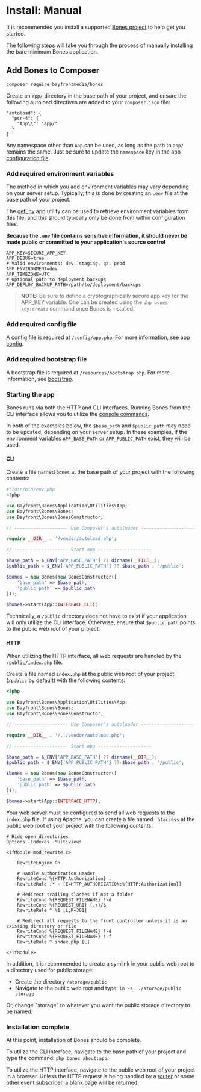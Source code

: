 # Install: Manual

It is recommended you install a supported [Bones project](../../README.md#installation) to help get you started.

The following steps will take you through the process of manually installing the bare minimum Bones application.

## Add Bones to Composer

```shell
composer require bayfrontmedia/bones
```

Create an `app/` directory in the base path of your project, 
and ensure the following autoload directives are added to your `composer.json` file:

```
"autoload": {
  "psr-4": {
    "App\\": "app/"
  }
}
```

Any namespace other than `App` can be used, as long as the path to `app/` remains the same. 
Just be sure to update the `namespace` key in the app [configuration file](#add-required-config-file).

### Add required environment variables

The method in which you add environment variables may vary depending on your server setup.
Typically, this is done by creating an `.env` file at the base path of your project.

The [getEnv](../utilities/app.md#getenv) app utility can be used to retrieve environment variables from this file,
and this should typically only be done from within configuration files.

**Because the `.env` file contains sensitive information,
it should never be made public or committed to your application's source control**

```dotenv
APP_KEY=SECURE_APP_KEY
APP_DEBUG=true
# Valid environments: dev, staging, qa, prod
APP_ENVIRONMENT=dev
APP_TIMEZONE=UTC
# Optional path to deployment backups
APP_DEPLOY_BACKUP_PATH=/path/to/deployment/backups
```

> **NOTE:** Be sure to define a cryptographically secure app key for the APP_KEY variable.
One can be created using the `php bones key:create` command once Bones is installed.

### Add required config file

A config file is required at `/config/app.php`. For more information, see [app config](../usage/config.md).

### Add required bootstrap file

A bootstrap file is required at `/resources/bootstrap.php`. For more information, see [bootstrap](../usage/bootstrap.md).

### Starting the app

Bones runs via both the HTTP and CLI interfaces. Running Bones from the CLI interface allows you to utilize the [console commands](../usage/console.md).

In both of the examples below, the `$base_path` and `$public_path` may need to be updated, depending on your server setup.
In these examples, if the environment variables `APP_BASE_PATH` or `APP_PUBLIC_PATH` exist, they will be used.

#### CLI

Create a file named `bones` at the base path of your project with the following contents:

```php
#!/usr/bin/env php
<?php

use Bayfront\Bones\Application\Utilities\App;
use Bayfront\Bones\Bones;
use Bayfront\Bones\BonesConstructor;

// -------------------- Use Composer's autoloader --------------------

require __DIR__ . '/vendor/autoload.php';

// -------------------- Start app --------------------

$base_path = $_ENV['APP_BASE_PATH'] ?? dirname(__FILE__);
$public_path = $_ENV['APP_PUBLIC_PATH'] ?? $base_path . '/public';

$bones = new Bones(new BonesConstructor([
    'base_path' => $base_path,
    'public_path' => $public_path
]));

$bones->start(App::INTERFACE_CLI);
```

Technically, a `/public` directory does not have to exist if your application will only utilize the CLI interface.
Otherwise, ensure that `$public_path` points to the public web root of your project.

#### HTTP

When utilizing the HTTP interface, all web requests are handled by the `/public/index.php` file.

Create a file named `index.php` at the public web root of your project (`/public` by default) with the following contents:

```php
<?php

use Bayfront\Bones\Application\Utilities\App;
use Bayfront\Bones\Bones;
use Bayfront\Bones\BonesConstructor;

// -------------------- Use Composer's autoloader --------------------

require __DIR__ . '/../vendor/autoload.php';

// -------------------- Start app --------------------

$base_path = $_ENV['APP_BASE_PATH'] ?? dirname(__DIR__);
$public_path = $_ENV['APP_PUBLIC_PATH'] ?? $base_path . '/public';

$bones = new Bones(new BonesConstructor([
    'base_path' => $base_path,
    'public_path' => $public_path
]));

$bones->start(App::INTERFACE_HTTP);
```

Your web server must be configured to send all web requests to the `index.php` file.
If using Apache, you can create a file named `.htaccess` at the public web root of your project with the following contents:

```
# Hide open directories
Options -Indexes -Multiviews

<IfModule mod_rewrite.c>

    RewriteEngine On

    # Handle Authorization Header
    RewriteCond %{HTTP:Authorization} .
    RewriteRule .* - [E=HTTP_AUTHORIZATION:%{HTTP:Authorization}]

    # Redirect trailing slashes if not a folder
    RewriteCond %{REQUEST_FILENAME} !-d
    RewriteCond %{REQUEST_URI} (.+)/$
    RewriteRule ^ %1 [L,R=301]

    # Redirect all requests to the front controller unless it is an existing directory or file
    RewriteCond %{REQUEST_FILENAME} !-d
    RewriteCond %{REQUEST_FILENAME} !-f
    RewriteRule ^ index.php [L]

</IfModule>
```

In addition, it is recommended to create a symlink in your public web root to a directory used for public storage:

- Create the directory `/storage/public`
- Navigate to the public web root and type: `ln -s ../storage/public storage`

Or, change "storage" to whatever you want the public storage directory to be named.

### Installation complete

At this point, installation of Bones should be complete.

To utilize the CLI interface, navigate to the base path of your project and type the command: `php bones about:app`.

To utilize the HTTP interface, navigate to the public web root of your project in a browser.
Unless the HTTP request is being handled by a [router](../services/router.md) or some other event subscriber, a blank page will be returned.